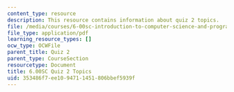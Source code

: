 ```yaml
---
content_type: resource
description: This resource contains information about quiz 2 topics.
file: /media/courses/6-00sc-introduction-to-computer-science-and-programming-spring-2011/353486f7ee1094711451806bbef5939f_MIT6_00SCS11_q2_topics.pdf
file_type: application/pdf
learning_resource_types: []
ocw_type: OCWFile
parent_title: Quiz 2
parent_type: CourseSection
resourcetype: Document
title: 6.00SC Quiz 2 Topics
uid: 353486f7-ee10-9471-1451-806bbef5939f
---
```

